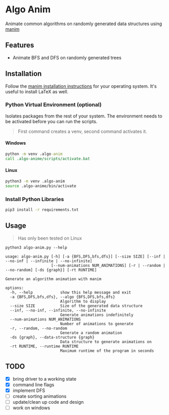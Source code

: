 # Algo Anim
Animate common algorithms on randomly generated data structures using [manim](https://github.com/ManimCommunity/manim)

## Features
- Animate BFS and DFS on randomly generated trees

## Installation
Follow the [manim installation instructions](https://docs.manim.community/en/stable/installation.html)
for your operating system. It's useful to install LaTeX as well.

### Python Virtual Environment (optional)
Isolates packages from the rest of your system. The environment needs to be activated before you can run the scripts.
> First command creates a venv, second command activates it.
#### Windows
```cmd
python -m venv .algo-anim
call .algo-anime/scripts/activate.bat
```
#### Linux
```bash
python3 -m venv .algo-anim  
source .algo-anime/bin/activate
```
### Install Python Libraries
```bash
pip3 install -r requirements.txt
```

## Usage
> Has only been tested on Linux
```
python3 algo-anim.py --help

usage: algo-anim.py [-h] [-a {BFS,DFS,bfs,dfs}] [--size SIZE] [--inf | --no-inf | --infinite | --no-infinite]
                    [--num-animations NUM_ANIMATIONS] [-r | --random | --no-random] [-ds {graph}] [-rt RUNTIME]

Generate an algorithm animation with manim

options:
  -h, --help            show this help message and exit
  -a {BFS,DFS,bfs,dfs}, --algo {BFS,DFS,bfs,dfs}
                        Algorithm to display
  --size SIZE           Size of the generated data structure
  --inf, --no-inf, --infinite, --no-infinite
                        Generate animations indefinitely
  --num-animations NUM_ANIMATIONS
                        Number of animations to generate
  -r, --random, --no-random
                        Generate a random animation
  -ds {graph}, --data-structure {graph}
                        Data structure to generate animations on
  -rt RUNTIME, --runtime RUNTIME
                        Maximum runtime of the program in seconds
```

## TODO
- [X] bring driver to a working state
- [X] command line flags
- [X] implement DFS
- [ ] create sorting animations
- [ ] update/clean up code and design
- [ ] work on windows

